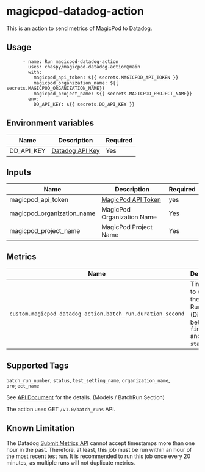 # magicpod-datadog-action

This is an action to send metrics of MagicPod to Datadog.

## Usage

```
      - name: Run magicpod-datadog-action
        uses: chaspy/magicpod-datadog-action@main
        with:
          magicpod_api_token: ${{ secrets.MAGICPOD_API_TOKEN }}
          magicpod_organization_name: ${{ secrets.MAGICPOD_ORGANIZATION_NAME}}
          magicpod_project_name: ${{ secrets.MAGICPOD_PROJECT_NAME}}
        env:
          DD_API_KEY: ${{ secrets.DD_API_KEY }}
```

## Environment variables

| Name       | Description                                                                    | Required |
| ---------- | ------------------------------------------------------------------------------ | -------- |
| DD_API_KEY | [Datadog API Key](https://docs.datadoghq.com/account_management/api-app-keys/) | Yes      |

## Inputs

| Name                       | Description                                                        | Required |
| -------------------------- | ------------------------------------------------------------------ | -------- |
| magicpod_api_token         | [MagicPod API Token](https://app.magicpod.com/accounts/api-token/) | yes      |
| magicpod_organization_name | MagicPod Organization Name                                         | Yes      |
| magicpod_project_name      | MagicPod Project Name                                              | Yes      |

## Metrics

| Name                                                       | Description                                                                              | Type  | Unit   | Tag                                               |
| ---------------------------------------------------------- | ---------------------------------------------------------------------------------------- | ----- | ------ | ------------------------------------------------- |
| `custom.magicpod_datadog_action.batch_run.duration_second` | Time taken to execute the Batch Run. (Difference between `finished_at` and `started_at`) | Gauge | Second | `batch_run_number`, `status`, `test_setting_name` |

## Supported Tags

`batch_run_number`, `status`, `test_setting_name`, `organization_name`, `project_name`

See [API Document](https://magic-pod.com/api/v1.0/doc/) for the details. (Models / BatchRun Section)

The action uses GET `/v1.0/batch_runs` API.

## Known Limitation

The Datadog [Submit Metrics API](https://docs.datadoghq.com/api/latest/metrics/?code-lang=typescript#submit-metrics) cannot accept timestamps more than one hour in the past. Therefore, at least, this job must be run within an hour of the most recent test run. It is recommended to run this job once every 20 minutes, as multiple runs will not duplicate metrics.
